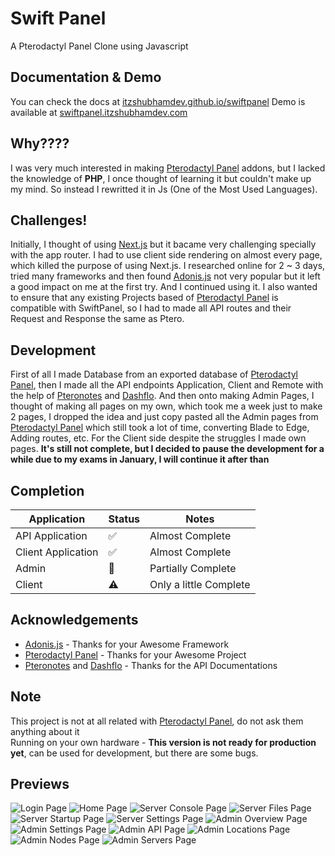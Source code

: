 # Swift Panel
A Pterodactyl Panel Clone using Javascript

## Documentation & Demo

You can check the docs at [itzshubhamdev.github.io/swiftpanel](https://itzshubhamdev.github.io/swiftpanel)
Demo is available at [swiftpanel.itzshubhamdev.com](https://swiftpanel.itzshubhamdev.com)

## Why????
I was very much interested in making [Pterodactyl Panel](https://github.com/pterodactyl/panel) addons, but I lacked the knowledge of **PHP**, I once thought of learning it but couldn't make up my mind. So instead I rewritted it in Js (One of the Most Used Languages).

## Challenges!
Initially, I thought of using [Next.js](https://nextjs.org) but it bacame very challenging specially with the app router. I had to use client side rendering on almost every page, which killed the purpose of using Next.js.
I researched online for 2 ~ 3 days, tried many frameworks and then found [Adonis.js](https://adonisjs.com/) not very popular but it left a good impact on me at the first try. And I continued using it. I also wanted to ensure that any existing Projects based of [Pterodactyl Panel](https://github.com/pterodactyl/panel) is compatible with SwiftPanel, so I had to made all API routes and their Request and Response the same as Ptero.

## Development
First of all I made Database from an exported database of [Pterodactyl Panel](https://github.com/pterodactyl/panel), then I made all the API endpoints Application, Client and Remote with the help of [Pteronotes](https://github.com/devnote-dev/ptero-notes) and [Dashflo](https://dashflo.net/docs/api/pterodactyl/v1/).
And then onto making Admin Pages, I thought of making all pages on my own, which took me a week just to make 2 pages, I dropped the idea and just copy pasted all the Admin pages from [Pterodactyl Panel](https://github.com/pterodactyl/panel) which still took a lot of time, converting Blade to Edge, Adding routes, etc.
For the Client side despite the struggles I made own pages.
**It's still not complete, but I decided to pause the development for a while due to my exams in January, I will continue it after than**

## Completion 
| Application         | Status             | Notes                        |
|---------------------|--------------------|------------------------------|
| API Application     | ✅                 | Almost Complete              |
| Client Application  | ✅                 | Almost Complete              |
| Admin               | 🚀                 | Partially Complete           |
| Client              | ⚠️                 | Only a little Complete       |


## Acknowledgements
 - [Adonis.js](https://adonisjs.com/) - Thanks for your Awesome Framework
 - [Pterodactyl Panel](https://github.com/pterodactyl/panel) - Thanks for your Awesome Project
 - [Pteronotes](https://github.com/devnote-dev/ptero-notes) and [Dashflo](https://dashflo.net/docs/api/pterodactyl/v1/) - Thanks for the API Documentations

## Note
This project is not at all related with [Pterodactyl Panel](https://github.com/pterodactyl/panel), do not ask them anything about it<br/>
Running on your own hardware - **This version is not ready for production yet**, can be used for development, but there are some bugs.

## Previews
![Login Page](https://github.com/ItzShubhamDev/swiftpanel/blob/main/images/image-01.png?raw=true)
![Home Page](https://github.com/ItzShubhamDev/swiftpanel/blob/main/images/image-02.png?raw=true)
![Server Console Page](https://github.com/ItzShubhamDev/swiftpanel/blob/main/images/image-03.png?raw=true)
![Server Files Page](https://github.com/ItzShubhamDev/swiftpanel/blob/main/images/image-04.png?raw=true)
![Server Startup Page](https://github.com/ItzShubhamDev/swiftpanel/blob/main/images/image-05.png?raw=true)
![Server Settings Page](https://github.com/ItzShubhamDev/swiftpanel/blob/main/images/image-06.png?raw=true)
![Admin Overview Page](https://github.com/ItzShubhamDev/swiftpanel/blob/main/images/image-07.png?raw=true)
![Admin Settings Page](https://github.com/ItzShubhamDev/swiftpanel/blob/main/images/image-08.png?raw=true)
![Admin API Page](https://github.com/ItzShubhamDev/swiftpanel/blob/main/images/image-09.png?raw=true)
![Admin Locations Page](https://github.com/ItzShubhamDev/swiftpanel/blob/main/images/image-10.png?raw=true)
![Admin Nodes Page](https://github.com/ItzShubhamDev/swiftpanel/blob/main/images/image-11.png?raw=true)
![Admin Servers Page](https://github.com/ItzShubhamDev/swiftpanel/blob/main/images/image-12.png?raw=true)
